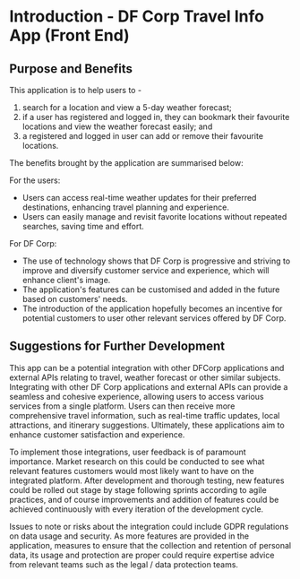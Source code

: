 # Introduction - DF Corp Travel Info App (Front End)

## Purpose and Benefits

This application is to help users to -
1. search for a location and view a 5-day weather forecast;
2. if a user has registered and logged in, they can bookmark their favourite locations and view the weather forecast easily; and
3. a registered and logged in user can add or remove their favourite locations.
   
The benefits brought by the application are summarised below:

For the users:
- Users can access real-time weather updates for their preferred destinations, enhancing travel planning and experience.
- Users can easily manage and revisit favorite locations without repeated searches, saving time and effort.

For DF Corp:
- The use of technology shows that DF Corp is progressive and striving to improve and diversify customer service and experience, which will enhance client's image.
- The application's features can be customised and added in the future based on customers' needs.
- The introduction of the application hopefully becomes an incentive for potential customers to user other relevant services offered by DF Corp.


## Suggestions for Further Development 

This app can be a potential integration with other DFCorp applications and external APIs relating to travel, weather forecast or other similar subjects. Integrating with other DF Corp applications and external APIs can provide a seamless and cohesive experience, allowing users to access various services from a single platform.  Users can then receive more comprehensive travel information, such as real-time traffic updates, local attractions, and itinerary suggestions. Ultimately, these applications aim to enhance customer satisfaction and experience.

To implement those integrations, user feedback is of paramount importance. Market research on this could be conducted to see what relevant features customers would most likely want to have on the integrated platform. After development and thorough testing, new features could be rolled out stage by stage following sprints according to agile practices, and of course improvements and addition of features could be achieved continuously with every iteration of the development cycle.

Issues to note or risks about the integration could include GDPR regulations on data usage and security. As more features are provided in the application, measures to ensure that the collection and retention of personal data, its usage and protection are proper could require expertise advice from relevant teams such as the legal / data protection teams.

